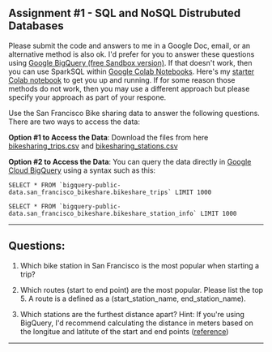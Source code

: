 ## Assignment #1 - SQL and NoSQL Distrubuted Databases

Please submit the code and answers to me in a Google Doc, email, or an alternative method is also ok. I'd prefer for you to answer these questions using [Google BigQuery (free Sandbox version)](https://console.cloud.google.com/bigquery). If that doesn't work, then you can use SparkSQL within [Google Colab Notebooks](https://colab.sandbox.google.com). Here's my [starter Colab notebook](https://github.com/zaratsian/iaa_2021/blob/master/session_02/pyspark_sql.ipynb) to get you up and running. If for some reason those methods do not work, then you may use a different approach but please specify your approach as part of your respone. 

Use the San Francisco Bike sharing data to answer the following questions. There are two ways to access the data:

**Option #1 to Access the Data**: Download the files from here [bikesharing_trips.csv](https://raw.githubusercontent.com/zaratsian/iaa_2021/master/data/bikeshare_trips.csv) and [bikesharing_stations.csv](https://raw.githubusercontent.com/zaratsian/iaa_2021/master/data/bikeshare_stations_info.csv)

**Option #2 to Access the Data**: You can query the data directly in [Google Cloud BigQuery](https://console.cloud.google.com/bigquery) using a syntax such as this:

```
SELECT * FROM `bigquery-public-data.san_francisco_bikeshare.bikeshare_trips` LIMIT 1000
```

```
SELECT * FROM `bigquery-public-data.san_francisco_bikeshare.bikeshare_station_info` LIMIT 1000
```

-----------------


## **Questions:**

1. Which bike station in San Francisco is the most popular when starting a trip?


2. Which routes (start to end point) are the most popular. Please list the top 5. A route is a defined as a (start_station_name, end_station_name).


3. Which stations are the furthest distance apart? Hint: If you're using BigQuery, I'd recommend calculating the distance in meters based on the longitue and latitute of the start and end points ([reference](https://cloud.google.com/bigquery/docs/reference/standard-sql/geography_functions))


-----------------

